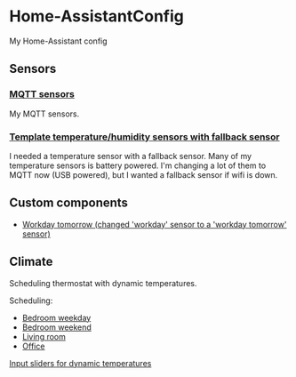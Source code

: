 # Home-AssistantConfig
My Home-Assistant config

## Sensors
### [MQTT sensors](https://github.com/LaStrada/MQTT-sensors)
My MQTT sensors.

### [Template temperature/humidity sensors with fallback sensor](https://github.com/LaStrada/Home-AssistantConfig/blob/master/sensors/template.yaml#L116)
I needed a temperature sensor with a fallback sensor. Many of my temperature sensors is battery powered. I'm changing a lot of them to MQTT now (USB powered), but I wanted a fallback sensor if wifi is down.

## Custom components
- [Workday tomorrow (changed 'workday' sensor to a 'workday tomorrow' sensor)](https://github.com/LaStrada/Home-AssistantConfig/blob/master/custom_components/binary_sensor/workday_tomorrow.py)

## Climate
Scheduling thermostat with dynamic temperatures.

Scheduling:
- [Bedroom weekday](https://github.com/LaStrada/Home-AssistantConfig/blob/master/automation/heat_bedroom_weekday.yaml)
- [Bedroom weekend](https://github.com/LaStrada/Home-AssistantConfig/blob/master/automation/heat_bedroom_weekend.yaml)
- [Living room](https://github.com/LaStrada/Home-AssistantConfig/blob/master/automation/heat_living_room.yaml)
- [Office](https://github.com/LaStrada/Home-AssistantConfig/blob/master/automation/heat_office.yaml)

[Input sliders for dynamic temperatures](https://github.com/LaStrada/Home-AssistantConfig/blob/master/input_slider.yaml)
